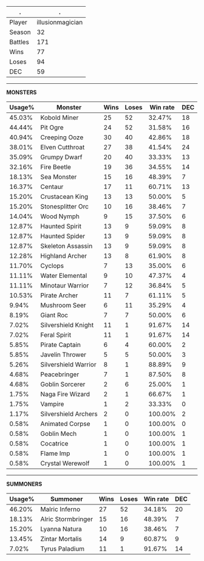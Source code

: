 .|.
|-|-
Player|illusionmagician
Season|32
Battles|171
Wins|77
Loses|94
DEC|59

---
**MONSTERS**

Usage%|Monster|Wins|Loses|Win rate|DEC|
-|-|-|-|-|-|
45.03%|Kobold Miner|25|52|32.47%|18|
44.44%|Pit Ogre|24|52|31.58%|16|
40.94%|Creeping Ooze|30|40|42.86%|18|
38.01%|Elven Cutthroat|27|38|41.54%|24|
35.09%|Grumpy Dwarf|20|40|33.33%|13|
32.16%|Fire Beetle|19|36|34.55%|14|
18.13%|Sea Monster|15|16|48.39%|7|
16.37%|Centaur|17|11|60.71%|13|
15.20%|Crustacean King|13|13|50.00%|5|
15.20%|Stonesplitter Orc|10|16|38.46%|7|
14.04%|Wood Nymph|9|15|37.50%|6|
12.87%|Haunted Spirit|13|9|59.09%|8|
12.87%|Haunted Spider|13|9|59.09%|8|
12.87%|Skeleton Assassin|13|9|59.09%|8|
12.28%|Highland Archer|13|8|61.90%|8|
11.70%|Cyclops|7|13|35.00%|6|
11.11%|Water Elemental|9|10|47.37%|4|
11.11%|Minotaur Warrior|7|12|36.84%|5|
10.53%|Pirate Archer|11|7|61.11%|5|
9.94%|Mushroom Seer|6|11|35.29%|4|
8.19%|Giant Roc|7|7|50.00%|6|
7.02%|Silvershield Knight|11|1|91.67%|14|
7.02%|Feral Spirit|11|1|91.67%|14|
5.85%|Pirate Captain|6|4|60.00%|2|
5.85%|Javelin Thrower|5|5|50.00%|3|
5.26%|Silvershield Warrior|8|1|88.89%|9|
4.68%|Peacebringer|7|1|87.50%|8|
4.68%|Goblin Sorcerer|2|6|25.00%|1|
1.75%|Naga Fire Wizard|2|1|66.67%|1|
1.75%|Vampire|1|2|33.33%|0|
1.17%|Silvershield Archers|2|0|100.00%|2|
0.58%|Animated Corpse|1|0|100.00%|0|
0.58%|Goblin Mech|1|0|100.00%|1|
0.58%|Cocatrice|1|0|100.00%|1|
0.58%|Flame Imp|1|0|100.00%|1|
0.58%|Crystal Werewolf|1|0|100.00%|1|

---
**SUMMONERS**

Usage%|Summoner|Wins|Loses|Win rate|DEC|
-|-|-|-|-|-|
46.20%|Malric Inferno|27|52|34.18%|20|
18.13%|Alric Stormbringer|15|16|48.39%|7|
15.20%|Lyanna Natura|10|16|38.46%|7|
13.45%|Zintar Mortalis|14|9|60.87%|9|
7.02%|Tyrus Paladium|11|1|91.67%|14|
